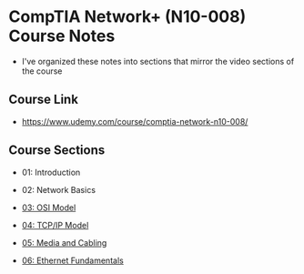# CompTIA Network+ (N10-008) Course Notes

- I've organized these notes into sections that mirror the video sections of the course

## Course Link

- https://www.udemy.com/course/comptia-network-n10-008/

## Course Sections

- 01: Introduction

- 02: Network Basics

- [03: OSI Model](./03-osi-model.md)

- [04: TCP/IP Model](./04-tcp-ip-model.md)

- [05: Media and Cabling](./05-media-and-cabling.md)

- [06: Ethernet Fundamentals](./06-ethernet-fundamentals.md)